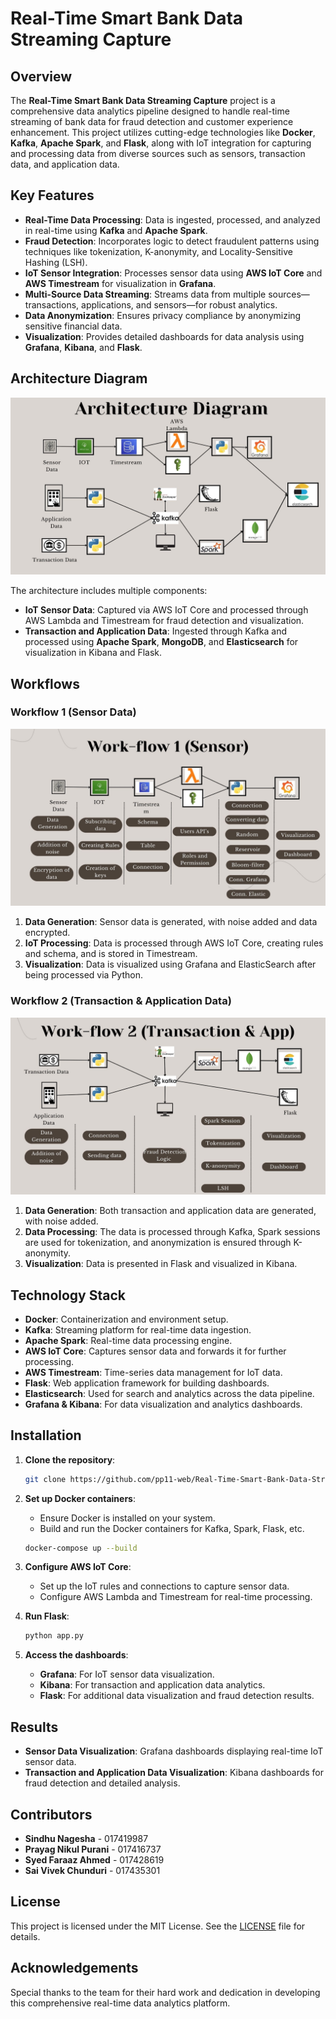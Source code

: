 
# Real-Time Smart Bank Data Streaming Capture

## Overview

The **Real-Time Smart Bank Data Streaming Capture** project is a comprehensive data analytics pipeline designed to handle real-time streaming of bank data for fraud detection and customer experience enhancement. This project utilizes cutting-edge technologies like **Docker**, **Kafka**, **Apache Spark**, and **Flask**, along with IoT integration for capturing and processing data from diverse sources such as sensors, transaction data, and application data.

## Key Features

- **Real-Time Data Processing**: Data is ingested, processed, and analyzed in real-time using **Kafka** and **Apache Spark**.
- **Fraud Detection**: Incorporates logic to detect fraudulent patterns using techniques like tokenization, K-anonymity, and Locality-Sensitive Hashing (LSH).
- **IoT Sensor Integration**: Processes sensor data using **AWS IoT Core** and **AWS Timestream** for visualization in **Grafana**.
- **Multi-Source Data Streaming**: Streams data from multiple sources—transactions, applications, and sensors—for robust analytics.
- **Data Anonymization**: Ensures privacy compliance by anonymizing sensitive financial data.
- **Visualization**: Provides detailed dashboards for data analysis using **Grafana**, **Kibana**, and **Flask**.

## Architecture Diagram

![Architecture Diagram](./Images/Architecture%20Diagram.jpg)

The architecture includes multiple components:
- **IoT Sensor Data**: Captured via AWS IoT Core and processed through AWS Lambda and Timestream for fraud detection and visualization.
- **Transaction and Application Data**: Ingested through Kafka and processed using **Apache Spark**, **MongoDB**, and **Elasticsearch** for visualization in Kibana and Flask.

## Workflows

### Workflow 1 (Sensor Data)

![Workflow 1 (Sensor)](./Images/Workflow-1%20(Sensor).jpg)

1. **Data Generation**: Sensor data is generated, with noise added and data encrypted.
2. **IoT Processing**: Data is processed through AWS IoT Core, creating rules and schema, and is stored in Timestream.
3. **Visualization**: Data is visualized using Grafana and ElasticSearch after being processed via Python.

### Workflow 2 (Transaction & Application Data)

![Workflow 2 (Transaction & App)](./Images/Workflow%20-2%20(Transaction%20&%20App).jpg)

1. **Data Generation**: Both transaction and application data are generated, with noise added.
2. **Data Processing**: The data is processed through Kafka, Spark sessions are used for tokenization, and anonymization is ensured through K-anonymity.
3. **Visualization**: Data is presented in Flask and visualized in Kibana.

## Technology Stack

- **Docker**: Containerization and environment setup.
- **Kafka**: Streaming platform for real-time data ingestion.
- **Apache Spark**: Real-time data processing engine.
- **AWS IoT Core**: Captures sensor data and forwards it for further processing.
- **AWS Timestream**: Time-series data management for IoT data.
- **Flask**: Web application framework for building dashboards.
- **Elasticsearch**: Used for search and analytics across the data pipeline.
- **Grafana & Kibana**: For data visualization and analytics dashboards.

## Installation

1. **Clone the repository**:

    ```bash
    git clone https://github.com/pp11-web/Real-Time-Smart-Bank-Data-Streaming-Capture.git
    ```

2. **Set up Docker containers**:
    - Ensure Docker is installed on your system.
    - Build and run the Docker containers for Kafka, Spark, Flask, etc.

    ```bash
    docker-compose up --build
    ```

3. **Configure AWS IoT Core**:
    - Set up the IoT rules and connections to capture sensor data.
    - Configure AWS Lambda and Timestream for real-time processing.

4. **Run Flask**:

    ```bash
    python app.py
    ```

5. **Access the dashboards**:
    - **Grafana**: For IoT sensor data visualization.
    - **Kibana**: For transaction and application data analytics.
    - **Flask**: For additional data visualization and fraud detection results.

## Results

- **Sensor Data Visualization**: Grafana dashboards displaying real-time IoT sensor data.
- **Transaction and Application Data Visualization**: Kibana dashboards for fraud detection and detailed analysis.

## Contributors

- **Sindhu Nagesha** - 017419987
- **Prayag Nikul Purani** - 017416737
- **Syed Faraaz Ahmed** - 017428619
- **Sai Vivek Chunduri** - 017435301

## License

This project is licensed under the MIT License. See the [LICENSE](LICENSE) file for details.

## Acknowledgements

Special thanks to the team for their hard work and dedication in developing this comprehensive real-time data analytics platform.

